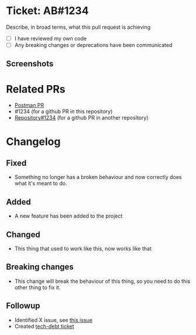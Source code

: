 # Ticket: AB#1234
Describe, in broad terms, what this pull request is achieving

* [ ] I have reviewed my own code
* [ ] Any breaking changes or deprecations have been communicated

## Screenshots
<!-- (add any necessary screenshots here, remove if not needed) -->

# Related PRs
<!-- (remove this section if not needed) -->

* [Postman PR](https://keyholding.postman.co/workspace/The-Keyholding-Company~6c3de995-cc6d-4283-82d7-b293d92a9c2c/pull-request/PR_UUID)
* #1234 (for a github PR in this repository)
* [Repository#1234](https://github.com/TheKeyholdingCompany/repository/pull/1234) (for a github PR in another repository)

# Changelog
<!-- (remove any unneeded sections below) -->

## Fixed
* Something no longer has a broken behaviour and now correctly does what it's meant to do.

## Added
* A new feature has been added to the project

## Changed
* This thing that used to work like this, now works like that

## Breaking changes
* This change will break the behaviour of this thing, so you need to do this other thing to fix it.

## Followup
* Identified X issue, see [this issue](https://link-to-issue)
* Created [tech-debt ticket](https://link-to-issue)
